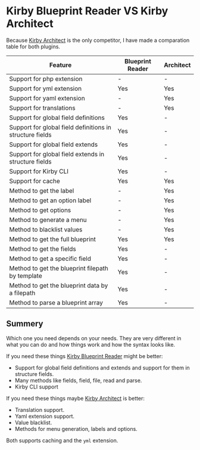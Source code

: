 # Kirby Blueprint Reader VS Kirby Architect

Because [Kirby Architect](https://github.com/AugustMiller/kirby-architect) is the only competitor, I have made a comparation table for both plugins.

| Feature                                                  | Blueprint Reader | Architect           
| -------------------------------------------------------- | ---------------- | ---------
| Support for php extension                                | -                | -
| Support for yml extension                                | Yes              | Yes
| Support for yaml extension                               | -                | Yes
| Support for translations                                 | -                | Yes
| Support for global field definitions                     | Yes              | -
| Support for global field definitions in structure fields | Yes              | -
| Support for global field extends                         | Yes              | -
| Support for global field extends in structure fields     | Yes              | -
| Support for Kirby CLI                                    | Yes              | -
| Support for cache                                        | Yes              | Yes
| Method to get the label                                  | -                | Yes
| Method to get an option label                            | -                | Yes
| Method to get options                                    | -                | Yes
| Method to generate a menu                                | -                | Yes
| Method to blacklist values                               | -                | Yes
| Method to get the full blueprint                         | Yes              | Yes
| Method to get the fields                                 | Yes              | -
| Method to get a specific field                           | Yes              | -
| Method to get the blueprint filepath by template         | Yes              | -
| Method to get the blueprint data by a filepath           | Yes              | -
| Method to parse a blueprint array                        | Yes              | -

## Summery

Which one you need depends on your needs. They are very different in what you can do and how things work and how the syntax looks like.

If you need these things [Kirby Blueprint Reader]() might be better:

- Support for global field definitions and extends and support for them in structure fields.
- Many methods like fields, field, file, read and parse.
- Kirby CLI support

If you need these things maybe [Kirby Architect](https://github.com/AugustMiller/kirby-architect) is better:

- Translation support.
- Yaml extension support.
- Value blacklist.
- Methods for menu generation, labels and options.

Both supports caching and the `yml` extension.